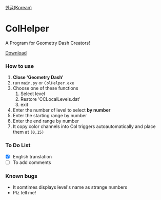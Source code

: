 [한글(Korean)](README_KR.md)
# ColHelper
A Program for Geometry Dash Creators!

[Download](https://github.com/GyuminKim29/ColHelper/releases/tag/v1.1)
### How to use
1. **Close 'Geometry Dash'**
1. run `main.py` or `ColHelper.exe`
2. Choose one of these functions
    1. Select level
    2. Restore 'CCLocalLevels.dat'
    3. exit
3. Enter the number of level to select **by number**
4. Enter the starting range by number
5. Enter the end range by number
6. It copy color channels into Col triggers autoautomatically and place them at `(0,15)`

### To Do List
- [x] English translation
- [ ] To add comments

### Known bugs
* It somtimes displays level's name as strange numbers
* Plz tell me!
